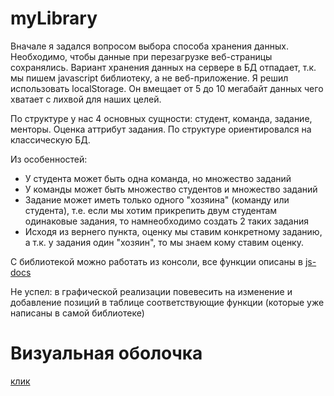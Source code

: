 # myLibrary
Вначале я задался вопросом выбора способа хранения данных. Необходимо, чтобы данные при перезагрузке веб-страницы сохранялись. Вариант хранения данных на сервере в БД отпадает, т.к. мы пишем javascript библиотеку, а не веб-приложение.
Я решил использовать localStorage. Он вмещает от 5 до 10 мегабайт данных чего хватает с лихвой для наших целей.

По структуре у нас 4 основных сущности: студент, команда, задание, менторы. Оценка аттрибут задания. По структуре ориентировался на классическую БД.

Из особенностей:

* У студента может быть одна команда, но множество заданий
* У команды может быть множество студентов и множество заданий
* Задание может иметь только одного "хозяина" (команду или студента), т.е. если мы хотим прикрепить двум студентам одинаковые задания, то намнеобходимо создать 2 таких задания
* Исходя из вернего пункта, оценку мы ставим конкретному заданию, а т.к. у задания один "хозяин", то мы знаем кому ставим оценку.

С библиотекой можно работать из консоли, все функции описаны в [js-docs](http://urkass.github.io/myLibrary/docs/gen/)

Не успел: в графической реализации повевесить на изменение и добавление позиций в таблице соответствующие функции (которые уже написаны в самой библиотеке)
# Визуальная оболочка
[клик](http://urkass.github.io/myLibrary/)